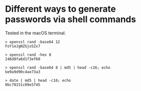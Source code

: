 # Different ways to generate passwords via shell commands

Tested in the macOS terminal.

    > openssl rand -base64 12
    FoY1eJgNZGjoSZx7

    > openssl rand -hex 8
    246d8fa6d1f3ef60

    > openssl rand -base64 8 | md5 | head -c16; echo
    be9a9d90c4ae73a3

    > date | md5 | head -c16; echo
    0bc70151c09e5745